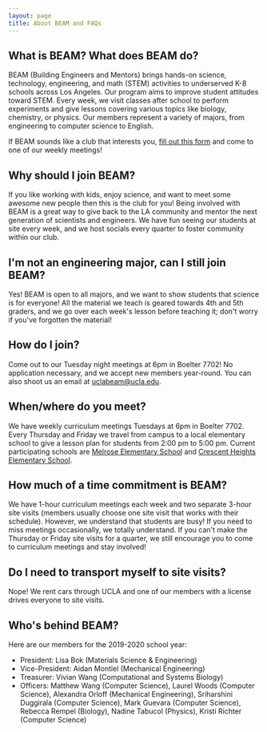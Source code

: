 ```yaml
---
layout: page
title: About BEAM and FAQs
---
```


## What is BEAM? What does BEAM do?

BEAM (Building Engineers and Mentors) brings hands-on science, technology, engineering, and math (STEM) activities to underserved K-8 schools across Los Angeles. Our program aims to improve student attitudes toward STEM.  Every week, we visit classes after school to perform experiments and give lessons covering various topics like biology, chemistry, or physics. Our members represent a variety of majors, from engineering to computer science to English.

If BEAM sounds like a club that interests you, [fill out this form](https://forms.gle/TjkkNKZtcaP9qoHL7) and come to one of our weekly meetings!

## Why should I join BEAM?

If you like working with kids, enjoy science, and want to meet some awesome new people then this is the club for you! Being involved with BEAM is a great way to give back to the LA community and mentor the next generation of scientists and engineers. We have fun seeing our students at site every week, and we host socials every quarter to foster community within our club.

## I'm not an engineering major, can I still join BEAM?

Yes! BEAM is open to all majors, and we want to show students that science is for everyone! All the material we teach is geared towards 4th and 5th graders, and we go over each week's lesson before teaching it; don't worry if you've forgotten the material!

## How do I join?

Come out to our Tuesday night meetings at 6pm in Boelter 7702! No application necessary, and we accept new members year-round. You can also shoot us an email at [uclabeam@ucla.edu](mailto:uclabeam@ucla.edu).

## When/where do you meet?

We have weekly curriculum meetings Tuesdays at 6pm in Boelter 7702. Every Thursday and Friday we travel from campus to a local elementary school to give a lesson plan for students from 2:00 pm to 5:00 pm. Current participating schools are [Melrose Elementary School](https://melrose-lausd-ca.schoolloop.com/) and [Crescent Heights Elementary School](https://crescentheightsmagnet-lausd-ca.schoolloop.com/).

## How much of a time commitment is BEAM?

We have 1-hour curriculum meetings each week and two separate 3-hour site visits (members usually choose one site visit that works with their schedule). However, we understand that students are busy! If you need to miss meetings occasionally, we totally understand. If you can't make the Thursday or Friday site visits for a quarter, we still encourage you to come to curriculum meetings and stay involved!

## Do I need to transport myself to site visits?

Nope! We rent cars through UCLA and one of our members with a license drives everyone to site visits.

## Who's behind BEAM?

Here are our members for the 2019-2020 school year:

* President: Lisa Bok (Materials Science & Engineering)
* Vice-President: Aidan Montiel (Mechanical Engineering)
* Treasurer: Vivian Wang (Computational and Systems Biology)
* Officers: Matthew Wang (Computer Science), Laurel Woods (Computer Science), Alexandra Orloff (Mechanical Engineering), Sriharshini Duggirala (Computer Science), Mark Guevara (Computer Science), Rebecca Rempel (Biology), Nadine Tabucol (Physics), Kristi Richter (Computer Science)
